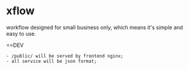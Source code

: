 xflow
=====

workflow designed for small business only, which means it's simple and easy to use.

==DEV

    - /public/ will be served by frontend nginx;
    - all service will be json format;

